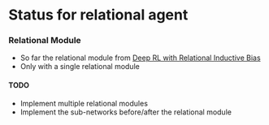 # Status for relational agent

### Relational Module

- So far the relational module from [Deep RL with Relational Inductive Bias](https://openreview.net/pdf?id=HkxaFoC9KQ)
-  Only with a single relational module
#### TODO
- Implement multiple relational modules
- Implement the sub-networks before/after the relational module 